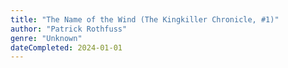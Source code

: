 ```yaml
---
title: "The Name of the Wind (The Kingkiller Chronicle, #1)"
author: "Patrick Rothfuss"
genre: "Unknown"
dateCompleted: 2024-01-01
---
```


